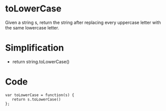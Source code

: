 # toLowerCase
Given a string s, return the string after replacing every uppercase letter with the same lowercase letter.

# Simplification
- return string.toLowerCase()

# Code 
```
var toLowerCase = function(s) {
   return s.toLowerCase() 
};
```